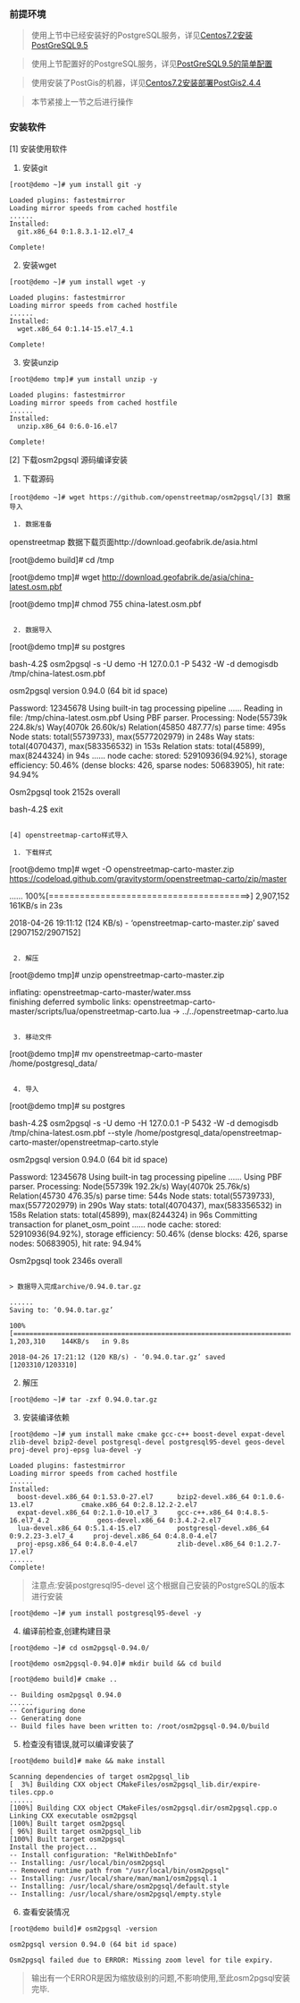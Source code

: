 ### 前提环境

> 使用上节中已经安装好的PostgreSQL服务，详见[Centos7.2安装PostGreSQL9.5](https://github.com/ItdeerLab/itdeerlab-notes/blob/notes/PostGresql/UserGuide/Centos7.2%E5%AE%89%E8%A3%85PostGreSQL9.5.md)

> 使用上节配置好的PostgreSQL服务，详见[PostGreSQL9.5的简单配置](https://github.com/ItdeerLab/itdeerlab-notes/blob/notes/PostGresql/UserGuide/PostGreSQL9.5%E7%9A%84%E7%AE%80%E5%8D%95%E9%85%8D%E7%BD%AE.md)

> 使用安装了PostGis的机器，详见[Centos7.2安装部署PostGis2.4.4](https://github.com/ItdeerLab/itdeerlab-notes/blob/notes/PostGresql/UserGuide/Centos7.2%E5%AE%89%E8%A3%85%E9%83%A8%E7%BD%B2PostGis2.4.4.md)

> 本节紧接上一节之后进行操作

### 安装软件

[1] 安装使用软件

 1. 安装git

```
[root@demo ~]# yum install git -y

Loaded plugins: fastestmirror
Loading mirror speeds from cached hostfile
......
Installed:
  git.x86_64 0:1.8.3.1-12.el7_4                                                                                                    

Complete!
```

 2. 安装wget

```
[root@demo ~]# yum install wget -y

Loaded plugins: fastestmirror
Loading mirror speeds from cached hostfile
......
Installed:
  wget.x86_64 0:1.14-15.el7_4.1                                                                                             

Complete!
```

 3. 安装unzip

```
[root@demo tmp]# yum install unzip -y

Loaded plugins: fastestmirror
Loading mirror speeds from cached hostfile
......
Installed:
  unzip.x86_64 0:6.0-16.el7                                                      

Complete!
```

[2] 下载osm2pgsql 源码编译安装

 1. 下载源码

```
[root@demo ~]# wget https://github.com/openstreetmap/osm2pgsql/[3] 数据导入

 1. 数据准备

```
openstreetmap 数据下载页面http://download.geofabrik.de/asia.html

[root@demo build]# cd /tmp

[root@demo tmp]# wget http://download.geofabrik.de/asia/china-latest.osm.pbf

[root@demo tmp]# chmod 755 china-latest.osm.pbf
```

 2. 数据导入

```
[root@demo tmp]# su postgres

bash-4.2$ osm2pgsql -s -U demo -H 127.0.0.1 -P 5432 -W -d demogisdb /tmp/china-latest.osm.pbf

osm2pgsql version 0.94.0 (64 bit id space)

Password: 12345678
Using built-in tag processing pipeline
......
Reading in file: /tmp/china-latest.osm.pbf
Using PBF parser.
Processing: Node(55739k 224.8k/s) Way(4070k 26.60k/s) Relation(45850 487.77/s)  parse time: 495s
Node stats: total(55739733), max(5577202979) in 248s
Way stats: total(4070437), max(583356532) in 153s
Relation stats: total(45899), max(8244324) in 94s
......
node cache: stored: 52910936(94.92%), storage efficiency: 50.46% (dense blocks: 426, sparse nodes: 50683905), hit rate: 94.94%

Osm2pgsql took 2152s overall

bash-4.2$ exit
```

[4] openstreetmap-carto样式导入

 1. 下载样式

```
[root@demo tmp]# wget -O openstreetmap-carto-master.zip https://codeload.github.com/gravitystorm/openstreetmap-carto/zip/master

......
100%[=======================================>] 2,907,152    161KB/s   in 23s    

2018-04-26 19:11:12 (124 KB/s) - ‘openstreetmap-carto-master.zip’ saved [2907152/2907152]
```

 2. 解压

```
[root@demo tmp]# unzip openstreetmap-carto-master.zip 

  inflating: openstreetmap-carto-master/water.mss  
finishing deferred symbolic links:
  openstreetmap-carto-master/scripts/lua/openstreetmap-carto.lua -> ../../openstreetmap-carto.lua
```

 3. 移动文件

```
[root@demo tmp]# mv openstreetmap-carto-master /home/postgresql_data/
```

 4. 导入

```
[root@demo tmp]# su postgres

bash-4.2$ osm2pgsql -s -U demo -H 127.0.0.1 -P 5432 -W -d demogisdb /tmp/china-latest.osm.pbf --style /home/postgresql_data/openstreetmap-carto-master/openstreetmap-carto.style

osm2pgsql version 0.94.0 (64 bit id space)

Password: 12345678
Using built-in tag processing pipeline
......
Using PBF parser.
Processing: Node(55739k 192.2k/s) Way(4070k 25.76k/s) Relation(45730 476.35/s)  parse time: 544s
Node stats: total(55739733), max(5577202979) in 290s
Way stats: total(4070437), max(583356532) in 158s
Relation stats: total(45899), max(8244324) in 96s
Committing transaction for planet_osm_point
......
node cache: stored: 52910936(94.92%), storage efficiency: 50.46% (dense blocks: 426, sparse nodes: 50683905), hit rate: 94.94%

Osm2pgsql took 2346s overall
```

> 数据导入完成archive/0.94.0.tar.gz

......
Saving to: ‘0.94.0.tar.gz’

100%[==================================================================================>] 1,203,310    144KB/s   in 9.8s   

2018-04-26 17:21:12 (120 KB/s) - ‘0.94.0.tar.gz’ saved [1203310/1203310]
```

 2. 解压

```
[root@demo ~]# tar -zxf 0.94.0.tar.gz
```

3. 安装编译依赖

```
[root@demo ~]# yum install make cmake gcc-c++ boost-devel expat-devel zlib-devel bzip2-devel postgresql-devel postgresql95-devel geos-devel proj-devel proj-epsg lua-devel -y

Loaded plugins: fastestmirror
Loading mirror speeds from cached hostfile
......
Installed:
  boost-devel.x86_64 0:1.53.0-27.el7      bzip2-devel.x86_64 0:1.0.6-13.el7            cmake.x86_64 0:2.8.12.2-2.el7      
  expat-devel.x86_64 0:2.1.0-10.el7_3     gcc-c++.x86_64 0:4.8.5-16.el7_4.2            geos-devel.x86_64 0:3.4.2-2.el7    
  lua-devel.x86_64 0:5.1.4-15.el7         postgresql-devel.x86_64 0:9.2.23-3.el7_4     proj-devel.x86_64 0:4.8.0-4.el7    
  proj-epsg.x86_64 0:4.8.0-4.el7          zlib-devel.x86_64 0:1.2.7-17.el7                  
......
Complete!
```

> 注意点:安装postgresql95-devel 这个根据自己安装的PostgreSQL的版本进行安装

```
[root@demo ~]# yum install postgresql95-devel -y
```

 4. 编译前检查,创建构建目录

 ```
[root@demo ~]# cd osm2pgsql-0.94.0/

[root@demo osm2pgsql-0.94.0]# mkdir build && cd build

[root@demo build]# cmake ..

-- Building osm2pgsql 0.94.0
......
-- Configuring done
-- Generating done
-- Build files have been written to: /root/osm2pgsql-0.94.0/build

```

 5. 检查没有错误,就可以编译安装了

 ```
[root@demo build]# make && make install

Scanning dependencies of target osm2pgsql_lib
[  3%] Building CXX object CMakeFiles/osm2pgsql_lib.dir/expire-tiles.cpp.o
......
[100%] Building CXX object CMakeFiles/osm2pgsql.dir/osm2pgsql.cpp.o
Linking CXX executable osm2pgsql
[100%] Built target osm2pgsql
[ 96%] Built target osm2pgsql_lib
[100%] Built target osm2pgsql
Install the project...
-- Install configuration: "RelWithDebInfo"
-- Installing: /usr/local/bin/osm2pgsql
-- Removed runtime path from "/usr/local/bin/osm2pgsql"
-- Installing: /usr/local/share/man/man1/osm2pgsql.1
-- Installing: /usr/local/share/osm2pgsql/default.style
-- Installing: /usr/local/share/osm2pgsql/empty.style
```

 6. 查看安装情况

 ```
[root@demo build]# osm2pgsql -version

osm2pgsql version 0.94.0 (64 bit id space)

Osm2pgsql failed due to ERROR: Missing zoom level for tile expiry.
```

> 输出有一个ERROR是因为缩放级别的问题,不影响使用,至此osm2pgsql安装完毕.